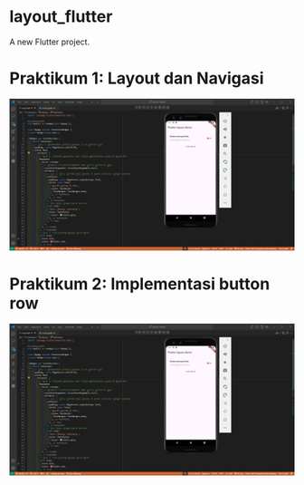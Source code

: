 # layout_flutter

A new Flutter project.

# Praktikum 1: Layout dan Navigasi
![Screenshot layout_flutter](assets/praktikum1.png)

# Praktikum 2: Implementasi button row
![Screenshot layout_flutter](assets/praktikum1.png)